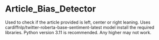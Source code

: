 # Article_Bias_Detector
Used to check if the article provided is left, center or right leaning. Uses cardiffnlp/twitter-roberta-base-sentiment-latest model
install the required libraries. Python version 3.11 is recommended. Any higher may not work.
